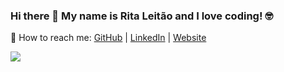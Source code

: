 ### Hi there 👋 My name is Rita Leitão and I love coding! :nerd_face:

:mag_right: How to reach me: [GitHub](https://github.com/ritaaleitao4) | [LinkedIn](https://www.linkedin.com/in/ritaleitão/) | [Website](https://www.ritaleitao.pt)


<img align='left' src="https://github-readme-stats.vercel.app/api/top-langs?username=ritaaleitao4&show_icons=true&layout=compact&langs_count=8">
